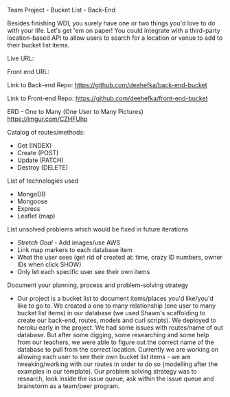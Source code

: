 Team Project - Bucket List - Back-End

Besides finishing WDI, you surely have one or two things you'd love to do with your life. Let's get 'em on paper! You could integrate with a third-party location-based API to allow users to search for a location or venue to add to their bucket list items.

Live URL:

Front end URL:

Link to Back-end Repo: https://github.com/deehefka/back-end-bucket

Link to Front-end Repo: https://github.com/deehefka/front-end-bucket

ERD - One to Many (One User to Many Pictures)
https://imgur.com/CZHFUhp

Catalog of routes/methods:
- Get (INDEX)
- Create (POST)
- Update (PATCH)
- Destroy (DELETE)

List of technologies used
- MongoDB
- Mongoose
- Express
- Leaflet (map)

List unsolved problems which would be fixed in future iterations
- *Stretch Goal* - Add images/use AWS
- Link map markers to each database item
- What the user sees (get rid of created at: time, crazy ID numbers, owner IDs when click SHOW)
- Only let each specific user see their own items

Document your planning, process and problem-solving strategy

- Our project is a bucket list to document items/places you'd like/you'd like to go to. We created a one to many relationship (one user to many bucket list items) in our database (we used Shawn's scaffolding to create our back-end, routes, models and curl scripts). We deployed to heroku early in the project. We had some issues with routes/name of out database. But after some digging, some researching and some help from our teachers, we were able to figure out the correct name of the database to pull from the correct location. Currently we are working on allowing each user to see their own bucket list items - we are tweaking/working with our routes in order to do so (modelling after the examples in our template). Our problem solving strategy was to research, look inside the issue queue, ask within the issue queue and brainstorm as a team/peer program.
